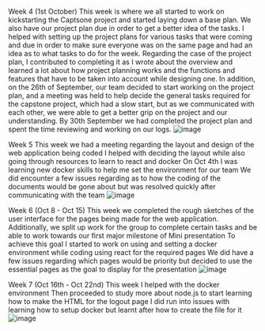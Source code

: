 Week 4 (1st October)
This week is where we all started to work on kickstarting the Captsone project and started laying down a base plan. We also have our project plan due in order to get a better idea of the tasks.
I helped with setting up the project plans for various tasks that were coming and due in order to make sure everyone was on the same page and had an idea as to what tasks to do for the week.
Regarding the case of the project plan, I contributed to completing it as I wrote about the overview and learned a lot about how project planning works and the functions and features that have to be taken into account while designing one.
In addition, on the 26th of September, our team decided to start working on the project plan, and a meeting was held to help decide the general tasks required for the capstone project, which had a slow start, but as we communicated with each other, we were able to get a better grip on the project and our understanding.
By 30th September we had completed the project plan and spent the time reviewing and working on our logs.
![image](https://github.com/COSC-499-W2023/year-long-project-team-11/assets/95616247/2acadadb-6c12-49d9-a24d-a469e58c023c)


Week 5 
This week we had a meeting regarding the layout and design of the web application being coded
I helped with deciding the layout while also going through resources to learn to react and docker 
On Oct 4th I was learning new docker skills to help me set the environment for our team
We did encounter a few issues regarding as to how the coding of the documents would be gone about but was resolved quickly after communicating with the team
![image](https://github.com/COSC-499-W2023/year-long-project-team-11/assets/95616247/0dfe6aa9-edbc-4a58-bf4d-4ade06c3e757)

Week 6 (Oct 8 - Oct 15)
This week we completed the rough sketches of the user interface for the pages being made for the web application.
Additionally, we split up work for the group to complete certain tasks and be able to work towards our first major milestone of Mini presentation
To achieve this goal I started to work on using and setting a docker environment while coding using react for the required pages
We did have a few issues regarding which pages would be priority but decided to use the essential pages as the goal to display for the presentation
![image](https://github.com/COSC-499-W2023/year-long-project-team-11/assets/95616247/5840dc21-0a4a-4a29-9797-b924a011b3b0)

Week 7 (Oct 16th - Oct 22nd)
This week I helped with the docker environment 
Then proceeded to study more about node.js to start learning how to make the HTML for the logout page
I did run into issues with learning how to setup docker but learnt after how to create the file for it
![image](https://github.com/COSC-499-W2023/year-long-project-team-11/assets/95616247/581a2c19-a3b0-48a8-9742-3a512df7eb98)
